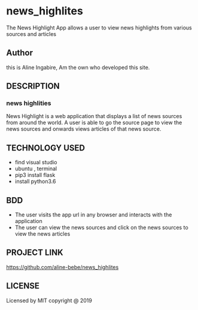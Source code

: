 # news_highlites

The News Highlight App allows a user to view news highlights from various sources and articles
## Author
this is Aline Ingabire, Am the own who developed this site.
## DESCRIPTION
### news highlities
News Highlight is a web application that displays a list of news sources from around the world. A user is able to go the source page to view the news sources and onwards views articles of that news source. 

## TECHNOLOGY USED
* find visual studio
* ubuntu , terminal
* pip3 install flask
* install python3.6

  
## BDD
* The user visits the app url in any browser and interacts with the application
* The user can view the news sources and click on the news sources to view the news articles

## PROJECT LINK
   https://github.com/aline-bebe/news_highlites



## LICENSE
Licensed by MIT copyright @ 2019 
